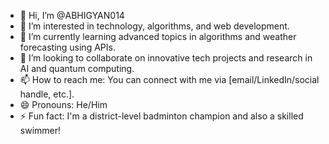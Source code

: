 - 👋 Hi, I’m @ABHIGYAN014  
- 👀 I’m interested in technology, algorithms, and web development.  
- 🌱 I’m currently learning advanced topics in algorithms and weather forecasting using APIs.  
- 💞️ I’m looking to collaborate on innovative tech projects and research in AI and quantum computing.  
- 📫 How to reach me: You can connect with me via [email/LinkedIn/social handle, etc.].  
- 😄 Pronouns: He/Him  
- ⚡ Fun fact: I'm a district-level badminton champion and also a skilled swimmer!  


<!---
ABHIGYAN014/ABHIGYAN014 is a ✨ special ✨ repository because its `README.md` (this file) appears on your GitHub profile.
You can click the Preview link to take a look at your changes.
--->
